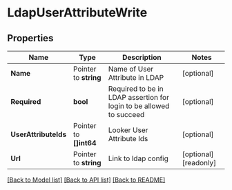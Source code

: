 # LdapUserAttributeWrite

## Properties

Name | Type | Description | Notes
------------ | ------------- | ------------- | -------------
**Name** | Pointer to **string** | Name of User Attribute in LDAP | [optional] 
**Required** | **bool** | Required to be in LDAP assertion for login to be allowed to succeed | [optional] 
**UserAttributeIds** | Pointer to **[]int64** | Looker User Attribute Ids | [optional] 
**Url** | Pointer to **string** | Link to ldap config | [optional] [readonly] 

[[Back to Model list]](../README.md#documentation-for-models) [[Back to API list]](../README.md#documentation-for-api-endpoints) [[Back to README]](../README.md)


